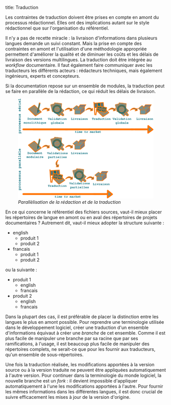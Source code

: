 title: Traduction

Les contraintes de traduction doivent être prises en compte en amont du
processus rédactionnel. Elles ont des implications autant sur le style
rédactionnel que sur l\'organisation du référentiel.

Il n\'y a pas de recette miracle : la livraison d\'informations dans
plusieurs langues demande un suivi constant. Mais la prise en compte des
contraintes en amont et l\'utilisation d\'une méthodologie appropriée
permettent d\'améliorer la qualité et de diminuer les coûts et les
délais de livraison des versions multilingues. La traduction doit être
intégrée au *workflow* documentaire. Il faut également faire communiquer
avec les traducteurs les différents acteurs : rédacteurs techniques,
mais également ingénieurs, experts et concepteurs.

Si la documentation repose sur un ensemble de modules, la traduction
peut se faire en parallèle de la rédaction, ce qui réduit les délais de
livraison.

<figure>
<img src="graphics/parallelisation-traduction.svg"
alt="graphics/parallelisation-traduction.svg" />
<figcaption><em>Parallèlisation de la rédaction et de la
traduction</em></figcaption>
</figure>

En ce qui concerne le référentiel des fichiers sources, vaut-il mieux
placer les répertoires de langue en amont ou en aval des répertoires de
projets documentaires ? Autrement dit, vaut-il mieux adopter la
structure suivante :

-   english
    -   produit 1
    -   produit 2
-   francais
    -   produit 1
    -   produit 2

ou la suivante :

-   produit 1
    -   english
    -   francais
-   produit 2
    -   english
    -   francais

Dans la plupart des cas, il est préférable de placer la distinction
entre les langues le plus en amont possible. Pour reprendre une
terminologie utilisée dans le développement logiciel, créer une
traduction d\'un ensemble d\'informations équivaut à créer une *branche*
de cet ensemble. Comme il est plus facile de manipuler une branche par
sa racine que par ses ramifications, à l\'usage, il est beaucoup plus
facile de manipuler des répertoires complets, ne serait-ce que pour les
fournir aux traducteurs, qu\'un ensemble de sous-répertoires.

Une fois la traduction réalisée, les modifications apportées à la
version source ou à la version traduite ne peuvent être appliquées
automatiquement à l\'autre version. Pour continuer dans la terminologie
du monde logiciel, la nouvelle branche est un *fork* : il devient
impossible d\'appliquer automatiquement à l\'une les modifications
apportées à l\'autre. Pour fournir les mêmes informations dans les
différentes langues, il est donc crucial de suivre efficacement les
mises à jour de la version d\'origine.
